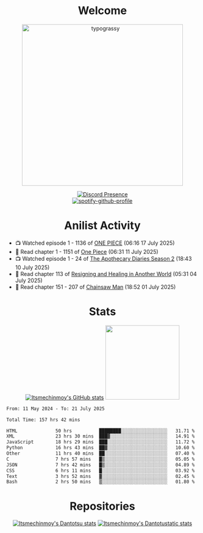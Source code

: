 <div align="center">

# Welcome
<a href="https://github.com/kawarimidoll/typograssy">
    <img alt="typograssy" src="https://typograssy.deno.dev/api?text=%E3%82%88%E3%81%86%E3%81%93%E3%81%9D%E3%81%BF%E3%81%AA%E3%81%95%E3%82%93%20-%20Itsmechinmoy--&&l0=none&l1=82d9d0&l2=027353&l3=038c4c&l4=01402e&bg=none&frame=none&speed=100&comment=" width="421.99">
</a>

[![Discord Presence](https://lanyard.cnrad.dev/api/523539866311720963?theme=dark&bg=Oe1116&animated=false&hideDiscrim=true&borderRadius=30px&hideActivity=whenNotUsed)](https://discord.com/users/523539866311720963)<br>
[![spotify-github-profile](https://spotify-github-profile.kittinanx.com/api/view?uid=31zczwoe3obxakjgkio7anubhkaq&cover_image=true&theme=novatorem&show_offline=true&background_color=121212&interchange=false&bar_color=53b14f&bar_color=ffffff&bar_color_cover=false)](https://spotify-github-profile.vercel.app/api/view?uid=31zczwoe3obxakjgkio7anubhkaq&redirect=true)
</div>

<div align="center">

# Anilist Activity
</div>
<!-- ANILIST_ACTIVITY:start -->

-   📺 Watched episode 1 - 1136 of [ONE PIECE](https://anilist.co/anime/21) (06:16 17 July 2025)
-   📖 Read chapter 1 - 1151 of [One Piece](https://anilist.co/manga/30013) (06:31 11 July 2025)
-   📺 Watched episode 1 - 24 of [The Apothecary Diaries Season 2](https://anilist.co/anime/176301) (18:43 10 July 2025)
-   📖 Read chapter 113 of [Resigning and Healing in Another World](https://anilist.co/manga/163455) (05:31 04 July 2025)
-   📖 Read chapter 151 - 207 of [Chainsaw Man](https://anilist.co/manga/105778) (18:52 01 July 2025)

<!-- ANILIST_ACTIVITY:end -->
<div align="center">
    
# Stats
[![Itsmechinmoy's GitHub stats](https://github-readme-stats.vercel.app/api?username=itsmechinmoy&show_icons=true&theme=algolia)](https://github.com/anuraghazra/github-readme-stats)
<img src="https://github-readme-stackoverflow.vercel.app/?userID=25004176&theme=dark" height="194"/>
</div>
<!--START_SECTION:waka-->

```txt
From: 11 May 2024 - To: 21 July 2025

Total Time: 157 hrs 42 mins

HTML              50 hrs          ████████░░░░░░░░░░░░░░░░░   31.71 %
XML               23 hrs 30 mins  ███▓░░░░░░░░░░░░░░░░░░░░░   14.91 %
JavaScript        18 hrs 29 mins  ███░░░░░░░░░░░░░░░░░░░░░░   11.72 %
Python            16 hrs 43 mins  ██▓░░░░░░░░░░░░░░░░░░░░░░   10.60 %
Other             11 hrs 40 mins  ██░░░░░░░░░░░░░░░░░░░░░░░   07.40 %
C                 7 hrs 57 mins   █▒░░░░░░░░░░░░░░░░░░░░░░░   05.05 %
JSON              7 hrs 42 mins   █▒░░░░░░░░░░░░░░░░░░░░░░░   04.89 %
CSS               6 hrs 11 mins   █░░░░░░░░░░░░░░░░░░░░░░░░   03.92 %
Text              3 hrs 52 mins   ▓░░░░░░░░░░░░░░░░░░░░░░░░   02.45 %
Bash              2 hrs 50 mins   ▒░░░░░░░░░░░░░░░░░░░░░░░░   01.80 %
```

<!--END_SECTION:waka-->
<div align="center">

# Repositories
[![Itsmechinmoy's Dantotsu stats](https://github-readme-stats.vercel.app/api/pin/?username=itsmechinmoy&repo=dantotsu&show_icons=true&theme=algolia&description_lines_count=1)](https://github.com/itsmechinmoy/dantotsu)
[![Itsmechinmoy's Dantotustatic stats](https://github-readme-stats.vercel.app/api/pin/?username=itsmechinmoy&repo=dantotustatic&show_icons=true&theme=algolia&description_lines_count=1)](https://github.com/itsmechinmoy/dantotustatic)
</div>
